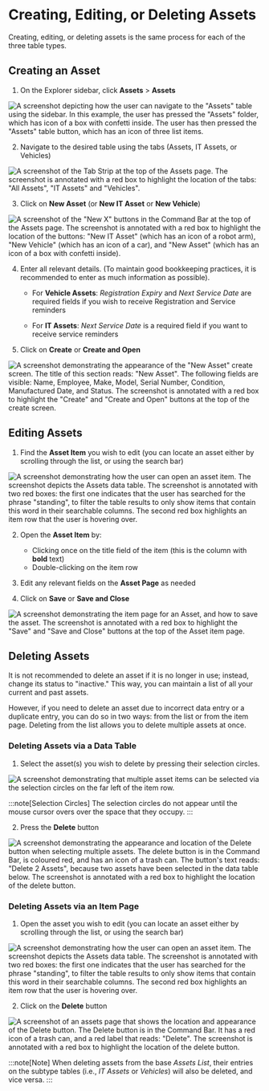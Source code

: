 # Creating, Editing, or Deleting Assets

Creating, editing, or deleting assets is the same process for each of the three table types.

## Creating an Asset

1. On the Explorer sidebar, click **Assets** &gt; **Assets**

![A screenshot depicting how the user can navigate to the "Assets" table using the sidebar. In this example, the user has pressed the "Assets" folder, which has icon of a box with confetti inside. The user has then pressed the "Assets" table button, which has an icon of three list items.](<Navigating to Assets.png>)

2. Navigate to the desired table using the tabs (Assets, IT Assets, or Vehicles) 

![A screenshot of the Tab Strip at the top of the Assets page. The screenshot is annotated with a red box to highlight the location of the tabs: "All Assets", "IT Assets" and "Vehicles".](<Navigate to asset type.png>)

3. Click on **New Asset** (or **New IT Asset** or **New Vehicle**)

![A screenshot of the "New X" buttons in the Command Bar at the top of the Assets page. The screenshot is annotated with a red box to highlight the location of the buttons: "New IT Asset" (which has an icon of a robot arm), "New Vehicle" (which has an icon of a car), and "New Asset" (which has an icon of a box with confetti inside).](<New asset creation menu.png>)

4. Enter all relevant details. (To maintain good bookkeeping practices, it is recommended to enter as much information as possible).
    
    - For **Vehicle Assets**: *Registration Expiry* and *Next Service Date* are required fields if you wish to receive Registration and Service reminders

    - For **IT Assets**: *Next Service Date* is a required field if you want to receive service reminders  

5. Click on **Create** or **Create and Open**

![A screenshot demonstrating the appearance of the "New Asset" create screen. The title of this section reads: "New Asset". The following fields are visible: Name, Employee, Make, Model, Serial Number, Condition, Manufactured Date, and Status. The screenshot is annotated with a red box to highlight the "Create" and "Create and Open" buttons at the top of the create screen.](<New Asset Details.png>)

## Editing Assets

1. Find the **Asset Item** you wish to edit (you can locate an asset either by scrolling through the list, or using the search bar)

![A screenshot demonstrating how the user can open an asset item. The screenshot depicts the Assets data table. The screenshot is annotated with two red boxes: the first one indicates that the user has searched for the phrase "standing", to filter the table results to only show items that contain this word in their searchable columns. The second red box highlights an item row that the user is hovering over.](<Open the asset.png>)

2. Open the **Asset Item** by:
    - Clicking once on the title field of the item (this is the column with **bold** text)
    - Double-clicking on the item row

3. Edit any relevant fields on the **Asset Page** as needed

4. Click on **Save** or **Save and Close**  

![A screenshot demonstrating the item page for an Asset, and how to save the asset. The screenshot is annotated with a red box to highlight the "Save" and "Save and Close" buttons at the top of the Asset item page.](<Save the changes.png>)

## Deleting Assets

It is not recommended to delete an asset if it is no longer in use; instead, change its status to "inactive." This way, you can maintain a list of all your current and past assets.

However, if you need to delete an asset due to incorrect data entry or a duplicate entry, you can do so in two ways: from the list or from the item page. Deleting from the list allows you to delete multiple assets at once.

### Deleting Assets via a Data Table

1. Select the asset(s) you wish to delete by pressing their selection circles. 

![A screenshot demonstrating that multiple asset items can be selected via the selection circles on the far left of the item row.](<Selecting multiple assets.png>)

:::note[Selection Circles]
The selection circles do not appear until the mouse cursor overs over the space that they occupy.
:::

2. Press the **Delete** button 

![A screenshot demonstrating the appearance and location of the Delete button when selecting multiple assets. The delete button is in the Command Bar, is coloured red, and has an icon of a trash can. The button's text reads: "Delete 2 Assets", because two assets have been selected in the data table below. The screenshot is annotated with a red box to highlight the location of the delete button.](<Delete the selected assets.png>)

### Deleting Assets via an Item Page

1. Open the asset you wish to edit (you can locate an asset either by scrolling through the list, or using the search bar)  

![A screenshot demonstrating how the user can open an asset item. The screenshot depicts the Assets data table. The screenshot is annotated with two red boxes: the first one indicates that the user has searched for the phrase "standing", to filter the table results to only show items that contain this word in their searchable columns. The second red box highlights an item row that the user is hovering over.](<Open the asset.png>)

2. Click on the **Delete** button  

![A screenshot of an assets page that shows the location and appearance of the Delete button. The Delete button is in the Command Bar. It has a red icon of a trash can, and a red label that reads: "Delete". The screenshot is annotated with a red box to highlight the location of the delete button.](<Delete Individual Asset.png>)

:::note[Note] When deleting assets from the base *Assets List*, their entries on the subtype tables (i.e., *IT Assets* or *Vehicles*) will also be deleted, and vice versa.
:::